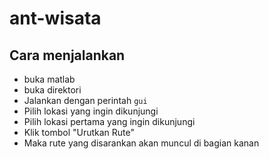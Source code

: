 # ant-wisata

## Cara menjalankan

- buka matlab
- buka direktori
- Jalankan dengan perintah
`gui`
- Pilih lokasi yang ingin dikunjungi
- Pilih lokasi pertama yang ingin dikunjungi
- Klik tombol "Urutkan Rute"
- Maka rute yang disarankan akan muncul di bagian kanan 